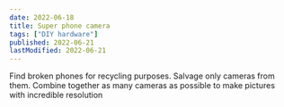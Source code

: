 ```yaml
---
date: 2022-06-18
title: Super phone camera
tags: ["DIY hardware"]
published: 2022-06-21
lastModified: 2022-06-21
---
```


Find broken phones for recycling purposes. Salvage only cameras from them. Combine together as many cameras as possible to make pictures with incredible resolution